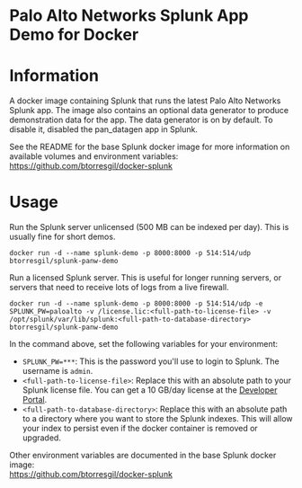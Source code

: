Palo Alto Networks Splunk App Demo for Docker
=============================================

# Information

A docker image containing Splunk that runs the latest Palo Alto Networks Splunk app.  The image also contains an optional data generator to produce demonstration data for the app.  The data generator is on by default.  To disable it, disabled the pan_datagen app in Splunk.

See the README for the base Splunk docker image for more information on available volumes and environment variables:  
https://github.com/btorresgil/docker-splunk

# Usage

Run the Splunk server unlicensed (500 MB can be indexed per day).  This is usually fine for short demos.

    docker run -d --name splunk-demo -p 8000:8000 -p 514:514/udp btorresgil/splunk-panw-demo

Run a licensed Splunk server.  This is useful for longer running servers, or servers that need to receive lots of logs from a live firewall.

    docker run -d --name splunk-demo -p 8000:8000 -p 514:514/udp -e SPLUNK_PW=paloalto -v /license.lic:<full-path-to-license-file> -v /opt/splunk/var/lib/splunk:<full-path-to-database-directory> btorresgil/splunk-panw-demo

In the command above, set the following variables for your environment:

* `SPLUNK_PW=***`: This is the password you'll use to login to Splunk.  The username is `admin`.
* `<full-path-to-license-file>`: Replace this with an absolute path to your Splunk license file.  You can get a 10 GB/day license at the [Developer Portal](http://dev.splunk.com/page/developer_license_sign_up).
* `<full-path-to-database-directory>`: Replace this with an absolute path to a directory where you want to store the Splunk indexes. This will allow your index to persist even if the docker container is removed or upgraded.

Other environment variables are documented in the base Splunk docker image:  
https://github.com/btorresgil/docker-splunk
